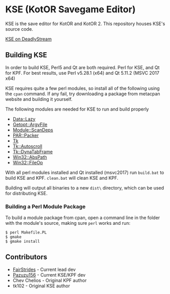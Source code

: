 # KSE (KotOR Savegame Editor)

KSE is the save editor for KotOR and KotOR 2. This repository houses KSE's source code.

[KSE on DeadlyStream][1]

## Building KSE

In order to build KSE, Perl5 and Qt are both required. Perl for KSE, and Qt for KPF. For best results, use Perl v5.28.1 (x64) and Qt 5.11.2 (MSVC 2017 x64)

KSE requires quite a few perl modules, so install all of the following using the `cpan` command. If any fail, try downloading a package from metacpan website and building it yourself.

The following modules are needed for KSE to run and build properly

* [Data::Lazy][2]
* [Getopt::ArgvFile][10]
* [Module::ScanDeps][11]
* [PAR::Packer][12]
* [Tk][3]
* [Tk::Autoscroll][4]
* [Tk::DynaTabFrame][5]
* [Win32::AbsPath][6]
* [Win32::FileOp][7]

With all perl modules installed and Qt installed (msvc2017) run `build.bat` to build KSE and KPF. `clean.bat` will clean KSE and KPF.

Building will output all binaries to a new `dist\` directory, which can be used for distributing KSE.

### Building a Perl Module Package

To build a module package from cpan, open a command line in the folder with the module's source, making sure `perl` works and run:

```shell
$ perl Makefile.PL
$ gmake
$ gmake install
```

## Contributors

* [FairStrides][8] - Current lead dev
* [Pazuzu156][9] - Current KSE/KPF dev
* Chev Chelios - Original KPF author
* tk102 - Original KSE author

[//]: # (Links reference)
[1]: https://deadlystream.com/files/file/503-kotor-savegame-editor/
[2]: https://metacpan.org/pod/Data::Lazy
[3]: https://metacpan.org/pod/distribution/Tk/Tk.pod
[4]: https://metacpan.org/pod/Tk::Autoscroll
[5]: https://metacpan.org/pod/Tk::DynaTabFrame
[6]: https://metacpan.org/pod/Win32::AbsPath
[7]: https://metacpan.org/pod/Win32::FileOp
[8]: https://deadlystream.com/profile/9107-fair-strides/
[9]: https://gitlab.com/pazuzu156
[10]: https://metacpan.org/pod/Getopt::ArgvFile
[11]: https://metacpan.org/pod/Module::ScanDeps
[12]: https://metacpan.org/pod/PAR::Packer
